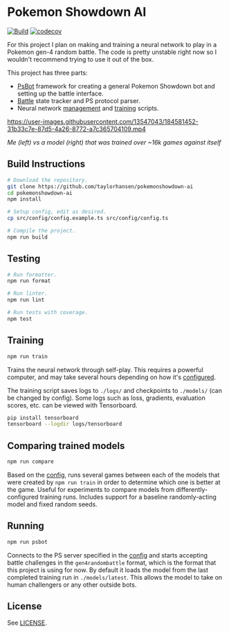 # Pokemon Showdown AI

[![Build](https://github.com/taylorhansen/pokemonshowdown-ai/actions/workflows/build.yml/badge.svg)](https://github.com/taylorhansen/pokemonshowdown-ai/actions/workflows/build.yml)
[![codecov](https://codecov.io/gh/taylorhansen/pokemonshowdown-ai/branch/main/graph/badge.svg?token=qRdGD5oRzd)](https://codecov.io/gh/taylorhansen/pokemonshowdown-ai)

For this project I plan on making and training a neural network to play in a
Pokemon gen-4 random battle. The code is pretty unstable right now so I wouldn't
recommend trying to use it out of the box.

This project has three parts:

-   [PsBot](/src/psbot) framework for creating a general Pokemon Showdown bot
    and setting up the battle interface.
-   [Battle](/src/psbot/handlers/battle) state tracker and PS protocol parser.
-   Neural network [management](/src/psbot/handlers/battle/ai) and
    [training](/src/train) scripts.

https://user-images.githubusercontent.com/13547043/184581452-31b33c7e-87d5-4a26-8772-a7c365704109.mp4

_Me (left) vs a model (right) that was trained over ~16k games against itself_

## Build Instructions

```sh
# Download the repository.
git clone https://github.com/taylorhansen/pokemonshowdown-ai
cd pokemonshowdown-ai
npm install

# Setup config, edit as desired.
cp src/config/config.example.ts src/config/config.ts

# Compile the project.
npm run build
```

## Testing

```sh
# Run formatter.
npm run format

# Run linter.
npm run lint

# Run tests with coverage.
npm test
```

## Training

```sh
npm run train
```

Trains the neural network through self-play. This requires a powerful computer,
and may take several hours depending on how it's
[configured](/src/config/config.example.ts).

The training script saves logs to `./logs/` and checkpoints to `./models/` (can
be changed by config). Some logs such as loss, gradients, evaluation scores,
etc. can be viewed with Tensorboard.

```sh
pip install tensorboard
tensorboard --logdir logs/tensorboard
```

## Comparing trained models

```sh
npm run compare
```

Based on the [config](/src/config/config.example.ts), runs several games between
each of the models that were created by `npm run train` in order to determine
which one is better at the game. Useful for experiments to compare models from
differently-configured training runs. Includes support for a baseline
randomly-acting model and fixed random seeds.

## Running

```sh
npm run psbot
```

Connects to the PS server specified in the
[config](/src/config/config.example.ts) and starts accepting battle challenges
in the `gen4randombattle` format, which is the format that this project is using
for now. By default it loads the model from the last completed training run in
`./models/latest`. This allows the model to take on human challengers or any
other outside bots.

## License

See [LICENSE](/LICENSE).
